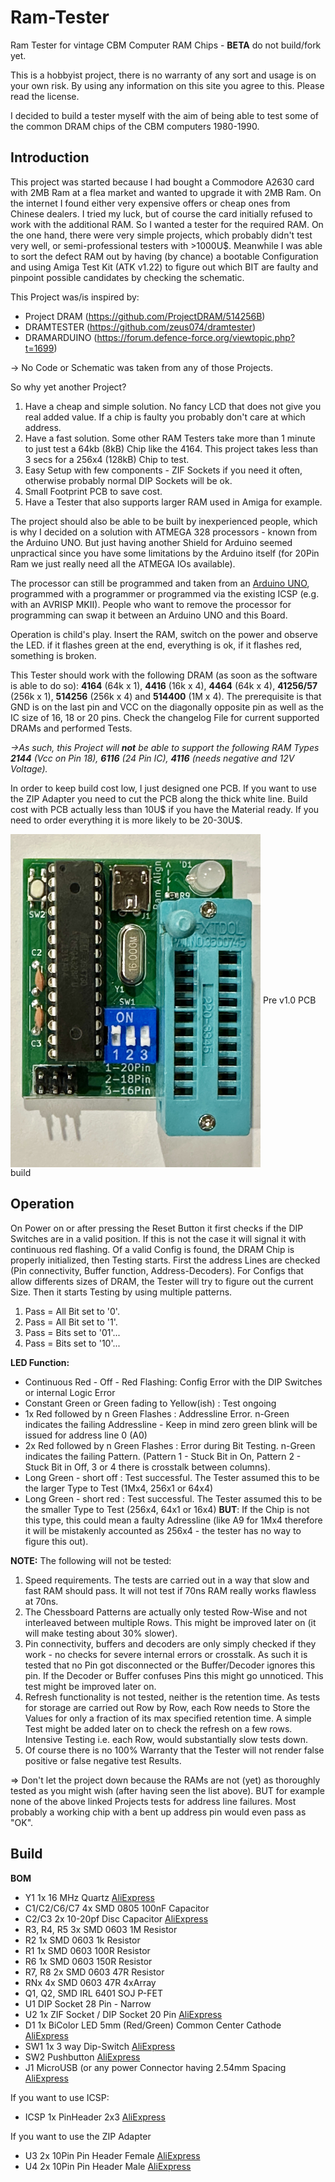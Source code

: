 # Ram-Tester
Ram Tester for vintage CBM Computer RAM Chips - **BETA** do not build/fork yet.

This is a hobbyist project, there is no warranty of any sort and usage is on your own risk. By using any information on this site you agree to this. Please read the license.

I decided to build a tester myself with the aim of being able to test some of the common DRAM chips of the CBM computers 1980-1990.

## Introduction
This project was started because I had bought a Commodore A2630 card with 2MB Ram at a flea market and wanted to upgrade it with 2MB Ram. On the internet I found either very expensive offers or cheap ones from Chinese dealers. I tried my luck, but of course the card initially refused to work with the additional RAM. So I wanted a tester for the required RAM. On the one hand, there were very simple projects, which probably didn't test very well, or semi-professional testers with >1000U$. Meanwhile I was able to sort the defect RAM out by having (by chance) a bootable Configuration and using Amiga Test Kit (ATK v1.22) to figure out which BIT are faulty and pinpoint possible candidates by checking the schematic. 

This Project was/is inspired by:
- Project DRAM (https://github.com/ProjectDRAM/514256B)
- DRAMTESTER (https://github.com/zeus074/dramtester) 
- DRAMARDUINO (https://forum.defence-force.org/viewtopic.php?t=1699)

-> No Code or Schematic was taken from any of those Projects.

So why yet another Project? 
1. Have a cheap and simple solution. No fancy LCD that does not give you real added value. If a chip is faulty you probably don't care at which address.
2. Have a fast solution. Some other RAM Testers take more than 1 minute to just test a 64kb (8kB) Chip like the 4164. This project takes less than 3 secs for a 256x4 (128kB) Chip to test.
3. Easy Setup with few components - ZIF Sockets if you need it often, otherwise probably normal DIP Sockets will be ok.
4. Small Footprint PCB to save cost.
5. Have a Tester that also supports larger RAM used in Amiga for example. 

The project should also be able to be built by inexperienced people, which is why I decided on a solution with ATMEGA 328 processors - known from the Arduino UNO. But just having another Shield for Arduino seemed unpractical since you have some limitations by the Arduino itself (for 20Pin Ram we just really need all the ATMEGA IOs available).

The processor can still be programmed and taken from an [Arduino UNO](https://store.arduino.cc/products/arduino-uno-rev3), programmed with a programmer or programmed via the existing ICSP (e.g. with an AVRISP MKII). People who want to remove the processor for programming can swap it between an Arduino UNO and this Board. 

Operation is child's play. Insert the RAM, switch on the power and observe the LED. if it flashes green at the end, everything is ok, if it flashes red, something is broken. 

This Tester should work with the following DRAM (as soon as the software is able to do so): **4164** (64k x 1), **4416** (16k x 4), **4464** (64k x 4), **41256/57** (256k x 1), **514256** (256k x 4) and **514400** (1M x 4). The prerequisite is that GND is on the last pin and VCC on the diagonally opposite pin as well as the IC size of 16, 18 or 20 pins. Check the changelog File for current supported DRAMs and performed Tests.

*->As such, this Project will **not** be able to support the following RAM Types **2144** (Vcc on Pin 18), **6116** (24 Pin IC), **4116** (needs negative and 12V Voltage).*

In order to keep build cost low, I just designed one PCB. If you want to use the ZIP Adapter you need to cut the PCB along the thick white line. Build cost with PCB actually less than 10U$ if you have the Material ready. If you need to order everything it is more likely to be 20-30U$.

<img src="https://raw.githubusercontent.com/tops4u/Ram-Tester/refs/heads/main/Schematic/IMG_2988.jpeg" width="400px" align="center"/>
Pre v1.0 PCB build

## Operation
On Power on or after pressing the Reset Button it first checks if the DIP Switches are in a valid position. If this is not the case it will signal it with continuous red flashing.
Of a valid Config is found, the DRAM Chip is properly initialized, then Testing starts. First the address Lines are checked (Pin connectivity, Buffer function, Address-Decoders). For Configs that allow differents sizes of DRAM, the Tester will try to figure out the current Size. Then it starts Testing by using multiple patterns. 
1. Pass = All Bit set to '0'.
2. Pass = All Bit set to '1'.
3. Pass = Bits set to '01'...
4. Pass = Bits set to '10'...

**LED Function:**
- Continuous Red - Off - Red Flashing: Config Error with the DIP Switches or internal Logic Error
- Constant Green or Green fading to Yellow(ish) : Test ongoing
- 1x Red followed by n Green Flashes : Addressline Error. n-Green indicates the failing Addressline - Keep in mind zero green blink will be issued for address line 0 (A0)
- 2x Red followed by n Green Flashes : Error during Bit Testing. n-Green indicates the failing Pattern. (Pattern 1 - Stuck Bit in On, Pattern 2 - Stuck Bit in Off, 3 or 4 there is crosstalk between columns).
- Long Green - short off  : Test successful. The Tester assumed this to be the larger Type to Test (1Mx4, 256x1 or 64x4)
- Long Green - short red  : Test successful. The Tester assumed this to be the smaller Type to Test (256x4, 64x1 or 16x4) **BUT**: If the Chip is not this type, this could mean a faulty Adressline (like A9 for 1Mx4 therefore it will be mistakenly accounted as 256x4 - the tester has no way to figure this out). 

**NOTE:** The following will not be tested:
1. Speed requirements. The tests are carried out in a way that slow and fast RAM should pass. It will not test if 70ns RAM really works flawless at 70ns.
2. The Chessboard Patterns are actually only tested Row-Wise and not interleaved between multiple Rows. This might be improved later on (it will make testing about 30% slower). 
3. Pin connectivity, buffers and decoders are only simply checked if they work - no checks for severe internal errors or crosstalk. As such it is tested that no Pin got disconnected or the Buffer/Decoder ignores this pin. If the Decoder or Buffer confuses Pins this might go unnoticed. This test might be improved later on.
4. Refresh functionality is not tested, neither is the retention time. As tests for storage are carried out Row by Row, each Row needs to Store the Values for only a fraction of its max specified retention time. A simple Test might be added later on to check the refresh on a few rows. Intensive Testing i.e. each Row, would substantially slow tests down. 
5. Of course there is no 100% Warranty that the Tester will not render false positive or false negative test Results.

=> Don't let the project down because the RAMs are not (yet) as thoroughly tested as you might wish (after having seen the list above). BUT for example none of the above linked Projects tests for address line failures. Most probably a working chip with a bent up address pin would even pass as "OK". 

## Build
**BOM**
- Y1 1x 16 MHz Quartz [AliExpress](https://aliexpress.com/item/1005006119798769.html)
- C1/C2/C6/C7 4x SMD 0805 100nF Capacitor 
- C2/C3 2x 10-20pf Disc Capacitor [AliExpress](https://aliexpress.com/item/1005003167676803.html)
- R3, R4, R5 3x SMD 0603 1M Resistor
- R2 1x SMD 0603 1k Resistor
- R1 1x SMD 0603 100R Resistor
- R6 1x SMD 0603 150R Resistor
- R7, R8 2x SMD 0603 47R Resistor
- RNx 4x SMD 0603 47R 4xArray
- Q1, Q2, SMD IRL 6401 SOJ P-FET
- U1 DIP Socket 28 Pin - Narrow
- U2 1x ZIF Socket / DIP Socket 20 Pin [AliExpress](https://aliexpress.com/item/1005007205054381.html)
- D1 1x BiColor LED 5mm (Red/Green) Common Center Cathode [AliExpress](https://aliexpress.com/item/1005006014283662.html)
- SW1 1x 3 way Dip-Switch [AliExpress](https://aliexpress.com/item/4001205849246.html)
- SW2 Pushbutton [AliExpress](https://aliexpress.com/item/4000555847543.html)
- J1 MicroUSB (or any power Connector having 2.54mm Spacing [AliExpress](https://aliexpress.com/item/1005001515820458.html)
  
If you want to use ICSP:
- ICSP 1x PinHeader 2x3 [AliExpress](https://aliexpress.com/item/4000303366348.html)
  
If you want to use the ZIP Adapter
- U3 2x 10Pin Pin Header Female [AliExpress](https://aliexpress.com/item/32717301965.html)
- U4 2x 10Pin Pin Header Male [AliExpress](https://aliexpress.com/item/1005005390193356.html)
